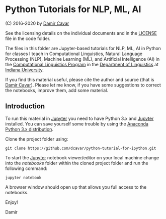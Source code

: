 # Python Tutorials for NLP, ML, AI

(C) 2016-2020 by [Damir Cavar]

See the licensing details on the individual documents and in the [LICENSE] file in the code folder.

The files in this folder are Jupyter-based tutorials for NLP, ML, AI in Python for classes I teach in Computational Linguistics, Natural Language Processing (NLP), Machine Learning (ML), and Artificial Intelligence (AI) in the [Computational Linguistics Program] in the [Department of Linguistics] at [Indiana University].

If you find this material useful, please cite the author and source (that is [Damir Cavar]). Please let me know, if you have some suggestions to correct the notebooks, improve them, add some material.


## Introduction

To run this material in [Jupyter] you need to have Python 3.x and [Jupyter] installed. You can save yourself some trouble by using the [Anaconda Python 3.x distribution].

Clone the project folder using:

	git clone https://github.com/dcavar/python-tutorial-for-ipython.git

To start the [Jupyter] notebook viewer/editor on your local machine change into the *notebooks* folder within the cloned project folder and run the following command:

	jupyter notebook

A browser window should open up that allows you full access to the notebooks.

Enjoy!

Damir



[Jupyter]: http://jupyter.org/ "Jupyter"
[Damir Cavar]: http://damir.cavar.me/ "Damir Cavar"
[LICENSE]: https://github.com/dcavar/python-tutorial-for-ipython/blob/master/LICENSE "License"
[Computational Linguistics Program]: http://cl.indiana.edu/programs.html "IU Computational Linguistics"
[Department of Linguistics]: http://www.indiana.edu/~lingdept/ "IU Department of Linguistics"
[Indiana University]: https://www.indiana.edu/ "Indiana University"
[Anaconda Python 3.x distribution]: https://www.continuum.io/downloads "Anaconda Python"
